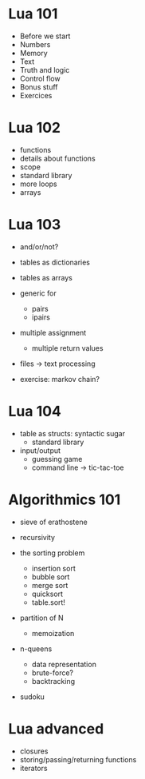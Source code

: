 Lua 101
=======

- Before we start
- Numbers
- Memory
- Text
- Truth and logic
- Control flow
- Bonus stuff
- Exercices

Lua 102
=======

- functions
- details about functions
- scope
- standard library
- more loops
- arrays

Lua 103
=======

- and/or/not?
- tables as dictionaries
- tables as arrays
- generic for
	- pairs
	- ipairs
- multiple assignment
	- multiple return values

- files -> text processing
- exercise: markov chain?

Lua 104
=======

- table as structs: syntactic sugar
	- standard library
- input/output
	- guessing game
	- command line -> tic-tac-toe

Algorithmics 101
================

- sieve of erathostene
- recursivity
- the sorting problem
	- insertion sort
	- bubble sort
	- merge sort
	- quicksort
	- table.sort!

- partition of N
	- memoization

- n-queens
	- data representation
	- brute-force?
	- backtracking

- sudoku


Lua advanced
============

- closures
- storing/passing/returning functions
- iterators

